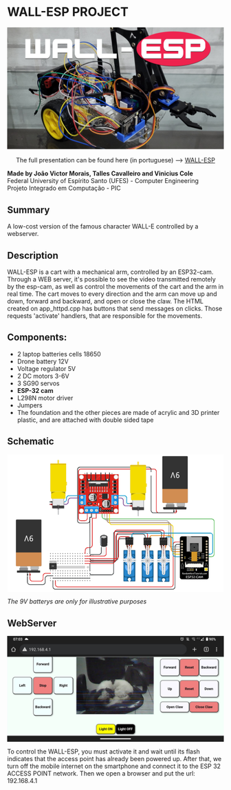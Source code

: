 # WALL-ESP PROJECT
<div align="center">
<img src="https://github.com/jvmoraiscb/WALL-E-ESP32/blob/main/images/WALL-E-ESP32.png"/>
<p>The full presentation can be found here (in portuguese) --> <a href="https://www.youtube.com/watch?v=CoDTm-s-2r8">WALL-ESP</a></p>
</div>
<div>
<p><b>Made by João Victor Morais, Talles Cavalleiro and Vinicius Cole</b>
<br>Federal University of Espírito Santo (UFES) - Computer Engineering
<br>Projeto Integrado em Computação - PIC</p>
</div>

## Summary

A low-cost version of the famous character WALL-E controlled by a webserver.

## Description 

<div>
<p text-align: justify>WALL-ESP is a cart with a mechanical arm, controlled by an ESP32-cam.<br>Through a WEB server, it's possible to see the video transmitted remotely by the esp-cam, as well as control the movements of the cart and the arm in real time. The cart moves to every direction and the arm can move up and down, forward and backward, and open or close the claw. The HTML created on app_httpd.cpp has buttons that send messages on clicks. Those requests 'activate' handlers, that are responsible for the movements.</p>
</div>

## Components:
- 2 laptop batteries cells 18650
- Drone battery 12V
- Voltage regulator 5V
- 2 DC motors 3-6V 
- 3 SG90 servos
- **ESP-32 cam**
- L298N motor driver
- Jumpers
- The foundation and the other pieces are made of acrylic and 3D printer plastic, and are attached with double sided tape

## Schematic
<div>
<img align="center" src="https://github.com/jvmoraiscb/WALL-E-ESP32/blob/main/images/electrical-schematic.png"/>
</div>
<p><i>The 9V batterys are only for illustrative purposes</i></p>

## WebServer
<div>
<img align="center" src="https://github.com/jvmoraiscb/WALL-E-ESP32/blob/main/images/web-server.jpg"/>
<p>To control the WALL-ESP, you must activate it and wait until its flash indicates that the access point has already been powered up. After that, we turn off the mobile internet on the smartphone and connect it to the ESP 32 ACCESS POINT network. Then we open a browser and put the url: 192.168.4.1</p>
</div>